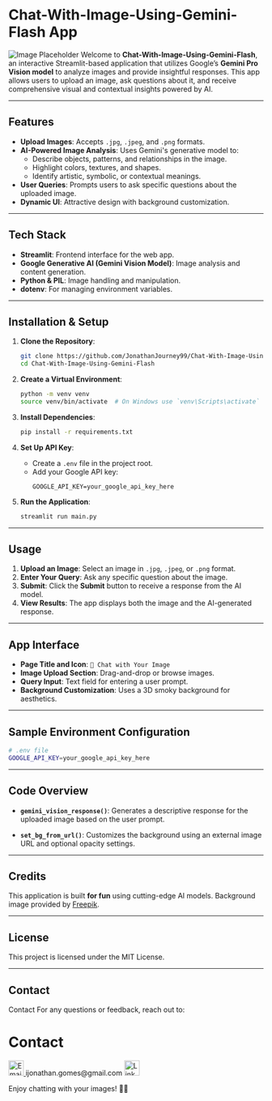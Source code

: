 # Chat-With-Image-Using-Gemini-Flash App
![Image Placeholder](https://karnavatiuniversity.edu.in/wp-content/uploads/2023/01/Useful-Insights-on-Artificial-Intelligence-AI-Theorist-Alan-Turing.jpg)
Welcome to **Chat-With-Image-Using-Gemini-Flash**, an interactive Streamlit-based application that utilizes Google’s **Gemini Pro Vision model** to analyze images and provide insightful responses. This app allows users to upload an image, ask questions about it, and receive comprehensive visual and contextual insights powered by AI. 

---

## Features

- **Upload Images**: Accepts `.jpg`, `.jpeg`, and `.png` formats.
- **AI-Powered Image Analysis**: Uses Gemini's generative model to:
  - Describe objects, patterns, and relationships in the image.
  - Highlight colors, textures, and shapes.
  - Identify artistic, symbolic, or contextual meanings.
- **User Queries**: Prompts users to ask specific questions about the uploaded image.
- **Dynamic UI**: Attractive design with background customization.

---

## Tech Stack

- **Streamlit**: Frontend interface for the web app.
- **Google Generative AI (Gemini Vision Model)**: Image analysis and content generation.
- **Python & PIL**: Image handling and manipulation.
- **dotenv**: For managing environment variables.

---

## Installation & Setup

1. **Clone the Repository**:
   ```bash
   git clone https://github.com/JonathanJourney99/Chat-With-Image-Using-Gemini-Flash.git
   cd Chat-With-Image-Using-Gemini-Flash
   ```

2. **Create a Virtual Environment**:
   ```bash
   python -m venv venv
   source venv/bin/activate  # On Windows use `venv\Scripts\activate`
   ```

3. **Install Dependencies**:
   ```bash
   pip install -r requirements.txt
   ```

4. **Set Up API Key**:
   - Create a `.env` file in the project root.
   - Add your Google API key:
     ```
     GOOGLE_API_KEY=your_google_api_key_here
     ```

5. **Run the Application**:
   ```bash
   streamlit run main.py
   ```

---

## Usage

1. **Upload an Image**: Select an image in `.jpg`, `.jpeg`, or `.png` format.
2. **Enter Your Query**: Ask any specific question about the image.
3. **Submit**: Click the **Submit** button to receive a response from the AI model.
4. **View Results**: The app displays both the image and the AI-generated response.

---

## App Interface

- **Page Title and Icon**: `🧠 Chat with Your Image`
- **Image Upload Section**: Drag-and-drop or browse images.
- **Query Input**: Text field for entering a user prompt.
- **Background Customization**: Uses a 3D smoky background for aesthetics.

---

## Sample Environment Configuration

```bash
# .env file
GOOGLE_API_KEY=your_google_api_key_here
```

---

## Code Overview

- **`gemini_vision_response()`**: 
  Generates a descriptive response for the uploaded image based on the user prompt.
  
- **`set_bg_from_url()`**: 
  Customizes the background using an external image URL and optional opacity settings.

---


## Credits

This application is built **for fun** using cutting-edge AI models. Background image provided by [Freepik](https://www.freepik.com/).

---

## License

This project is licensed under the MIT License.

---

## Contact

Contact
For any questions or feedback, reach out to:
# Contact
<a href="mailto:ijonathan.gomes@gmail.com">
    <img src="https://github.com/user-attachments/assets/c4b41db7-c326-43a7-b0dd-5d9f2796d163" alt="Email" width="30" height="30" />
</a> 
<span>ijonathan.gomes@gmail.com</span>

<a href="https://www.linkedin.com/in/jonathan-gomes-bb1574289/">
    <img src="https://github.com/user-attachments/assets/5ef798e6-2257-4582-a500-94c704e77f4d" alt="LinkedIn" width="30" height="30" />
</a>

Enjoy chatting with your images! 🎨✨
